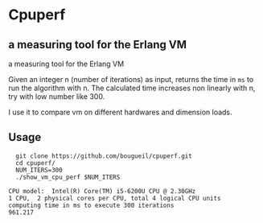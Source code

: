 # Cpuperf

## a measuring tool for the Erlang VM

  a measuring tool for the Erlang VM

  Given an integer n (number of iterations) as input, returns the time in `ms` to run the algorithm with n.
  The calculated time increases non linearly with n, try with low number like 300.

I use it to compare vm on different hardwares and dimension loads.

## Usage
```
  git clone https://github.com/bougueil/cpuperf.git
  cd cpuperf/
  NUM_ITERS=300
  ./show_vm_cpu_perf $NUM_ITERS
```
```
CPU model:  Intel(R) Core(TM) i5-6200U CPU @ 2.30GHz
1 CPU,  2 physical cores per CPU, total 4 logical CPU units
computing time in ms to execute 300 iterations
961.217
```

